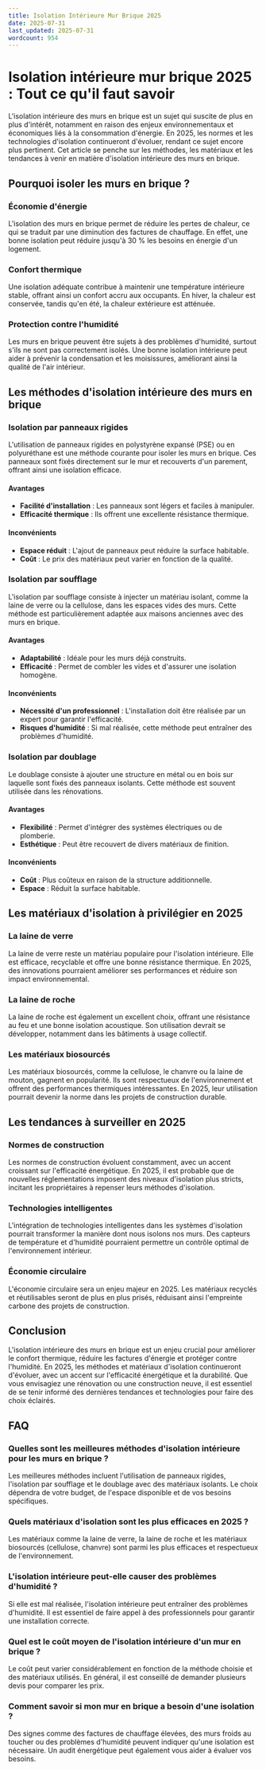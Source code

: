 ```yaml
---
title: Isolation Intérieure Mur Brique 2025
date: 2025-07-31
last_updated: 2025-07-31
wordcount: 954
---
```


# Isolation intérieure mur brique 2025 : Tout ce qu'il faut savoir

L'isolation intérieure des murs en brique est un sujet qui suscite de plus en plus d'intérêt, notamment en raison des enjeux environnementaux et économiques liés à la consommation d'énergie. En 2025, les normes et les technologies d'isolation continueront d'évoluer, rendant ce sujet encore plus pertinent. Cet article se penche sur les méthodes, les matériaux et les tendances à venir en matière d'isolation intérieure des murs en brique.

## Pourquoi isoler les murs en brique ?

### Économie d'énergie

L'isolation des murs en brique permet de réduire les pertes de chaleur, ce qui se traduit par une diminution des factures de chauffage. En effet, une bonne isolation peut réduire jusqu'à 30 % les besoins en énergie d'un logement.

### Confort thermique

Une isolation adéquate contribue à maintenir une température intérieure stable, offrant ainsi un confort accru aux occupants. En hiver, la chaleur est conservée, tandis qu'en été, la chaleur extérieure est atténuée.

### Protection contre l'humidité

Les murs en brique peuvent être sujets à des problèmes d'humidité, surtout s'ils ne sont pas correctement isolés. Une bonne isolation intérieure peut aider à prévenir la condensation et les moisissures, améliorant ainsi la qualité de l'air intérieur.

## Les méthodes d'isolation intérieure des murs en brique

### Isolation par panneaux rigides

L'utilisation de panneaux rigides en polystyrène expansé (PSE) ou en polyuréthane est une méthode courante pour isoler les murs en brique. Ces panneaux sont fixés directement sur le mur et recouverts d'un parement, offrant ainsi une isolation efficace.

#### Avantages

- **Facilité d'installation** : Les panneaux sont légers et faciles à manipuler.
- **Efficacité thermique** : Ils offrent une excellente résistance thermique.

#### Inconvénients

- **Espace réduit** : L'ajout de panneaux peut réduire la surface habitable.
- **Coût** : Le prix des matériaux peut varier en fonction de la qualité.

### Isolation par soufflage

L'isolation par soufflage consiste à injecter un matériau isolant, comme la laine de verre ou la cellulose, dans les espaces vides des murs. Cette méthode est particulièrement adaptée aux maisons anciennes avec des murs en brique.

#### Avantages

- **Adaptabilité** : Idéale pour les murs déjà construits.
- **Efficacité** : Permet de combler les vides et d'assurer une isolation homogène.

#### Inconvénients

- **Nécessité d'un professionnel** : L'installation doit être réalisée par un expert pour garantir l'efficacité.
- **Risques d'humidité** : Si mal réalisée, cette méthode peut entraîner des problèmes d'humidité.

### Isolation par doublage

Le doublage consiste à ajouter une structure en métal ou en bois sur laquelle sont fixés des panneaux isolants. Cette méthode est souvent utilisée dans les rénovations.

#### Avantages

- **Flexibilité** : Permet d'intégrer des systèmes électriques ou de plomberie.
- **Esthétique** : Peut être recouvert de divers matériaux de finition.

#### Inconvénients

- **Coût** : Plus coûteux en raison de la structure additionnelle.
- **Espace** : Réduit la surface habitable.

## Les matériaux d'isolation à privilégier en 2025

### La laine de verre

La laine de verre reste un matériau populaire pour l'isolation intérieure. Elle est efficace, recyclable et offre une bonne résistance thermique. En 2025, des innovations pourraient améliorer ses performances et réduire son impact environnemental.

### La laine de roche

La laine de roche est également un excellent choix, offrant une résistance au feu et une bonne isolation acoustique. Son utilisation devrait se développer, notamment dans les bâtiments à usage collectif.

### Les matériaux biosourcés

Les matériaux biosourcés, comme la cellulose, le chanvre ou la laine de mouton, gagnent en popularité. Ils sont respectueux de l'environnement et offrent des performances thermiques intéressantes. En 2025, leur utilisation pourrait devenir la norme dans les projets de construction durable.

## Les tendances à surveiller en 2025

### Normes de construction

Les normes de construction évoluent constamment, avec un accent croissant sur l'efficacité énergétique. En 2025, il est probable que de nouvelles réglementations imposent des niveaux d'isolation plus stricts, incitant les propriétaires à repenser leurs méthodes d'isolation.

### Technologies intelligentes

L'intégration de technologies intelligentes dans les systèmes d'isolation pourrait transformer la manière dont nous isolons nos murs. Des capteurs de température et d'humidité pourraient permettre un contrôle optimal de l'environnement intérieur.

### Économie circulaire

L'économie circulaire sera un enjeu majeur en 2025. Les matériaux recyclés et réutilisables seront de plus en plus prisés, réduisant ainsi l'empreinte carbone des projets de construction.

## Conclusion

L'isolation intérieure des murs en brique est un enjeu crucial pour améliorer le confort thermique, réduire les factures d'énergie et protéger contre l'humidité. En 2025, les méthodes et matériaux d'isolation continueront d'évoluer, avec un accent sur l'efficacité énergétique et la durabilité. Que vous envisagiez une rénovation ou une construction neuve, il est essentiel de se tenir informé des dernières tendances et technologies pour faire des choix éclairés.

## FAQ

### Quelles sont les meilleures méthodes d'isolation intérieure pour les murs en brique ?

Les meilleures méthodes incluent l'utilisation de panneaux rigides, l'isolation par soufflage et le doublage avec des matériaux isolants. Le choix dépendra de votre budget, de l'espace disponible et de vos besoins spécifiques.

### Quels matériaux d'isolation sont les plus efficaces en 2025 ?

Les matériaux comme la laine de verre, la laine de roche et les matériaux biosourcés (cellulose, chanvre) sont parmi les plus efficaces et respectueux de l'environnement.

### L'isolation intérieure peut-elle causer des problèmes d'humidité ?

Si elle est mal réalisée, l'isolation intérieure peut entraîner des problèmes d'humidité. Il est essentiel de faire appel à des professionnels pour garantir une installation correcte.

### Quel est le coût moyen de l'isolation intérieure d'un mur en brique ?

Le coût peut varier considérablement en fonction de la méthode choisie et des matériaux utilisés. En général, il est conseillé de demander plusieurs devis pour comparer les prix.

### Comment savoir si mon mur en brique a besoin d'une isolation ?

Des signes comme des factures de chauffage élevées, des murs froids au toucher ou des problèmes d'humidité peuvent indiquer qu'une isolation est nécessaire. Un audit énergétique peut également vous aider à évaluer vos besoins.